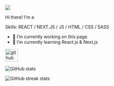 ![](https://www.ajsevillano.com/header.jpg)

Hi there! I'm a

Skills: REACT / NEXT.JS / JS / HTML / CSS / SASS

- 🔭 I’m currently working on this page.
- 🌱 I’m currently learning React.js & Next.js

[<img src='https://cdn.jsdelivr.net/npm/simple-icons@3.0.1/icons/github.svg' alt='github' height='40'>](https://github.com/ajsevillano)

![GitHub stats](https://github-readme-stats.vercel.app/api?username=ajsevillano&show_icons=true)

![GitHub streak stats](https://github-readme-streak-stats.herokuapp.com/?user=ajsevillano)
